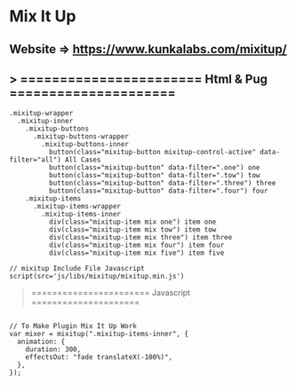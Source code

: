 # Mix It Up
## Website => https://www.kunkalabs.com/mixitup/




## > ======================= Html & Pug =====================


```
.mixitup-wrapper
  .mixitup-inner
    .mixitup-buttons
      .mixitup-buttons-wrapper
        .mixitup-buttons-inner
          button(class="mixitup-button mixitup-control-active" data-filter="all") All Cases
          button(class="mixitup-button" data-filter=".one") one
          button(class="mixitup-button" data-filter=".tow") tow
          button(class="mixitup-button" data-filter=".three") three
          button(class="mixitup-button" data-filter=".four") four
    .mixitup-items
      .mixitup-items-wrapper
        .mixitup-items-inner
          div(class="mixitup-item mix one") item one
          div(class="mixitup-item mix tow") item tow
          div(class="mixitup-item mix three") item three
          div(class="mixitup-item mix four") item four
          div(class="mixitup-item mix five") item five

// mixitup Include File Javascript
script(src='js/libs/mixitup/mixitup.min.js') 
```


> ======================= Javascript =====================

```

// To Make Plugin Mix It Up Work
var mixer = mixitup(".mixitup-items-inner", {
  animation: {
    duration: 300,
    effectsOut: "fade translateX(-100%)",
  },
});
```



